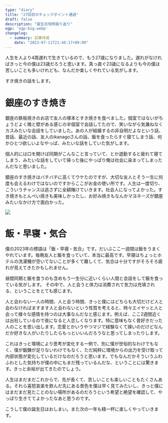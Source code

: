 ```yaml
---
type: "diary"
title: "27回目のチェックポイント通過"
draft: false
description: "誕生日恒例振り返り"
ogp: 'ogp-big.webp'
changelog:
  - summary: 記事作成
    date: "2023-07-11T21:46:17+09:00"
---
```


<!-- titleは自動で入る -->

人生を人より4周遅れで生きているので、もう27歳になりました。遅れがなければきっと今の僕は23歳だろうと思います。真っ直ぐ23歳になるよりも今の僕は苦しいことも多いけれども、なんだか楽しくやれている気がします。

すき焼きの話をします。

# 銀座のすき焼き

銀座の鉄板焼きのお店で友人の塚本とすき焼きを食べました。個室ではないがちょうどよく隣と壁がある感じの半個室で会話してたので、笑いながら気兼ねなくカスみたいな会話をしていました。あの人が結婚するの非自明だよなという話、昔話、最近の話、友人のikanagoさんの話、飯を食ったらすぐ寝てしまう話、何かひとつ欲しいよなやっぱ、みたいな話をしていた気がします。

個人的には口を開けば同期がこんなこと言っていて、とか退勤すると疲れて寝てしまう、みたいな話をしていて帰った後にやっぱり俺は社会に染まってしまったんだなと思いました。

銀座のすき焼きはバチバチに高くてウケたのですが、大切な友人とそう一生に何度も会えるわけではないのですからここがお金の使い所です。人生は一度切り、こういうチャンスは逃さずに全額賭けていきます。社会人になってよかった。すき焼きもとんぺい焼きも美味しかったし、お好み焼きもなんかマヨネーズが銀座みたいなかけ方で面白かった。

![](./1.png)

# 飯・早寝・気合

僕の2023年の標語は「飯・早寝・気合」です。だいぶここ一週間は飯をうまくやれています。毎晩友人と飯を食っていて、本当に最高です。早寝はちょっとホテルの洗濯機が空いてないことが多くて難しくて、気合は十分ですがそろそろ疲れが見えてきたかもしれません。

昼間同期と飯を食うのも含めもう一生分に近いくらい人間と会話をして飯を食っている気がします。
その中で、人と会うと体力は消費されて気力は充填される、ということをとても感じます。

人と会わない一人の時間、人と会う時間、きっと僕にはどちらも大切だけど人と会わなければますます人と会わないという性質を考えると、時々エイヤッと人と会って様々な感情を持つのは大事なんだなと感じます。例えば、ここ2週間近くは出社しているので夜になると人恋しくなります。特に意味もなく昔好きだった人のことを思い出します。恋愛とかいうやつマジで経験なくて疎いのだけどなんだか好きな人がいたりしたらもっといいんだろうなと思ってしまったりします。

これはきっと環境により思考が変化する一例で、別に僕が世俗的なわけでもなく、僕が鍛錬が足りないわけでもなく、ただ純粋に環境からの出力を受け取って内部状態が変化しているだけなのだろうと思います。でもなんだかそういうふわふわとした気持ちが僕の中にもまだ残っているんだな、ということには驚きます。きっと余裕が出てきたのでしょう。

人生はまだまだこれからで、先が長くて、苦しいことも楽しいこともたくさんある。それら喜怒哀楽を飲んだ先にある景色を僕は早く見てみたいし、きっと僕にはまだまだ見たことのない場所があるのだろうという希望と絶望を確認して、やっぱり生きててよかったなあと思うのです。

こうして僕の誕生日はおしまい。また次の一年も精一杯に楽しくやっていきます。
